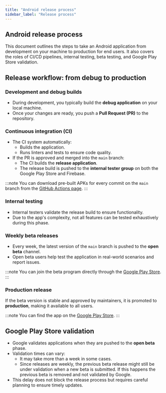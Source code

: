 ```yaml
---
title: "Android release process"
sidebar_label: "Release process"
---
```


## Android release process

This document outlines the steps to take an Android application from development on your machine to production for end users. It also covers the roles of CI/CD pipelines, internal testing, beta testing, and Google Play Store validation.

## Release workflow: from debug to production

### Development and debug builds

- During development, you typically build the **debug application** on your local machine.
- Once your changes are ready, you push a **Pull Request (PR)** to the repository.

### Continuous integration (CI)

- The CI system automatically:
  - Builds the application.
  - Runs linters and tests to ensure code quality.
- If the PR is approved and merged into the `main` branch:
  - The CI builds the **release application**.
  - The release build is pushed to the **internal tester group** on both the Google Play Store and Firebase.

:::note
You can download pre-built APKs for every commit on the `main` branch from the [GitHub Actions page](https://github.com/home-assistant/android/actions/workflows/onPush.yml).
:::

### Internal testing

- Internal testers validate the release build to ensure functionality.
- Due to the app's complexity, not all features can be tested exhaustively during this phase.

### Weekly beta releases

- Every week, the latest version of the `main` branch is pushed to the **open beta** channel.
- Open beta users help test the application in real-world scenarios and report issues.

:::note
You can join the beta program directly through the [Google Play Store](https://play.google.com/apps/testing/io.homeassistant.companion.android).
:::

### Production release

If the beta version is stable and approved by maintainers, it is promoted to **production**, making it available to all users.

:::note
You can find the app on the [Google Play Store](https://play.google.com/store/apps/details?id=io.homeassistant.companion.android).
:::

## Google Play Store validation

- Google validates applications when they are pushed to the **open beta** phase.
- Validation times can vary:
  - It may take more than a week in some cases.
  - Since releases are weekly, the previous beta release might still be under validation when a new beta is submitted. If this happens the previous beta is removed and not validated by Google.
- This delay does not block the release process but requires careful planning to ensure timely updates.
